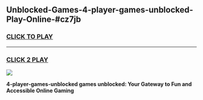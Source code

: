 
## Unblocked-Games-4-player-games-unblocked-Play-Online-#cz7jb
<h3>
<a href="https://premium.freeplayer.one?title=4-player-games-unblocked&ref=27F">CLICK TO PLAY</a></h3>
<hr>

<h3>
<a href="https://premium.freeplayer.one?title=4-player-games-unblocked&ref=27F">CLICK 2 PLAY</a>
  
</h3>

<a href="https://premium.freeplayer.one?title=4-player-games-unblocked&ref=27F"><img src="https://clearcache.store/games.png"></a>


**4-player-games-unblocked games unblocked: Your Gateway to Fun and Accessible Online Gaming**
